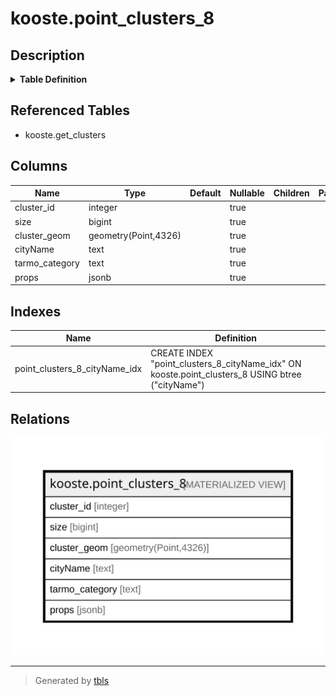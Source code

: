 # kooste.point_clusters_8

## Description

<details>
<summary><strong>Table Definition</strong></summary>

```sql
CREATE MATERIALIZED VIEW point_clusters_8 AS (
 SELECT get_clusters.cluster_id,
    get_clusters.size,
    (st_setsrid(get_clusters.cluster_geom, 4326))::geometry(Point,4326) AS cluster_geom,
    get_clusters."cityName",
    get_clusters.tarmo_category,
    get_clusters.props
   FROM kooste.get_clusters((0.10)::double precision) get_clusters(cluster_id, size, cluster_geom, "cityName", tarmo_category, props)
)
```

</details>

## Referenced Tables

- kooste.get_clusters

## Columns

| Name | Type | Default | Nullable | Children | Parents | Comment |
| ---- | ---- | ------- | -------- | -------- | ------- | ------- |
| cluster_id | integer |  | true |  |  |  |
| size | bigint |  | true |  |  |  |
| cluster_geom | geometry(Point,4326) |  | true |  |  |  |
| cityName | text |  | true |  |  |  |
| tarmo_category | text |  | true |  |  |  |
| props | jsonb |  | true |  |  |  |

## Indexes

| Name | Definition |
| ---- | ---------- |
| point_clusters_8_cityName_idx | CREATE INDEX "point_clusters_8_cityName_idx" ON kooste.point_clusters_8 USING btree ("cityName") |

## Relations

![er](kooste.point_clusters_8.svg)

---

> Generated by [tbls](https://github.com/k1LoW/tbls)

